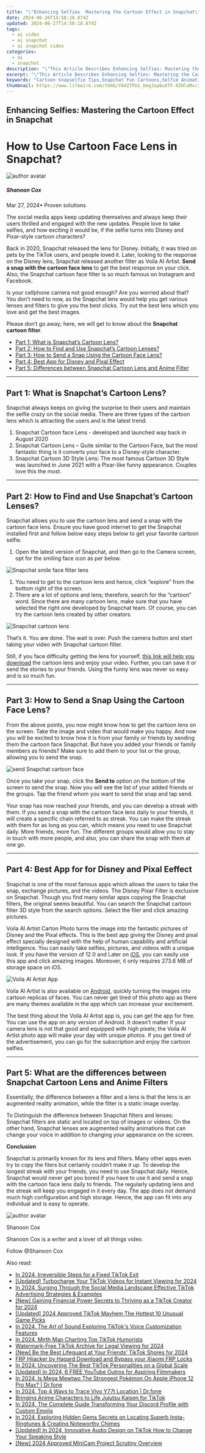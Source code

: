 ```yaml
---
title: "\"Enhancing Selfies  Mastering the Cartoon Effect in Snapchat\""
date: 2024-06-26T14:58:18.874Z
updated: 2024-06-27T14:58:18.874Z
tags:
  - ai video
  - ai snapchat
  - ai snapchat video
categories:
  - ai
  - snapchat
description: "\"This Article Describes Enhancing Selfies: Mastering the Cartoon Effect in Snapchat\""
excerpt: "\"This Article Describes Enhancing Selfies: Mastering the Cartoon Effect in Snapchat\""
keywords: "Cartoon Snapselfie Tips,Snapchat Fun Cartoons,Selfie Animation Tricks,Animated Snapchat Selfies,Snapchat Cartoon Techniques,Cartoon Snap Effects,Mastering Snapcartoon Selfies"
thumbnail: https://www.lifewire.com/thmb/YkH2TPUz_UegJxp6uXTF-0IHlaM=/210x138/filters:no_upscale():max_bytes(150000):strip_icc()/GettyImages-1407509890-920de041a49448b4970783337d3d00ff.jpg
---
```


## Enhancing Selfies: Mastering the Cartoon Effect in Snapchat

# How to Use Cartoon Face Lens in Snapchat?

![author avatar](https://images.wondershare.com/filmora/article-images/shannon-cox.jpg)

##### Shanoon Cox

 Mar 27, 2024• Proven solutions

The social media apps keep updating themselves and always keep their users thrilled and engaged with the new updates. People love to take selfies, and how exciting it would be, if the selfie turns into Disney and Pixar-style cartoon characters?

Back in 2020, Snapchat released the lens for Disney. Initially, it was tried on pets by the TikTok users, and people loved it. Later, looking to the response on the Disney lens, Snapchat released another filter as Voila AI Artist. **Send a snap with the cartoon face lens** to get the best response on your click. Also, the Snapchat cartoon face filter is so much famous on Instagram and Facebook.

Is your cellphone camera not good enough? Are you worried about that? You don’t need to now, as the Snapchat lens would help you get various lenses and filters to give you the best clicks. Try out the best lens which you love and get the best images.

Please don’t go away; here, we will get to know about the **Snapchat cartoon filter**.

* [Part 1: What is Snapchat’s Cartoon Lens?](#part1)
* [Part 2: How to Find and Use Snapchat’s Cartoon Lenses?](#part2)
* [Part 3: How to Send a Snap Using the Cartoon Face Lens?](#part3)
* [Part 4: Best App for Disney and Pixal Effect](#part4)
* [Part 5: Differences between Snapchat Cartoon Lens and Anime Filter](#part5)

---

## Part 1: What is Snapchat’s Cartoon Lens?

Snapchat always keeps on giving the surprise to their users and maintain the selfie crazy on the social media. There are three types of the cartoon lens which is attracting the users and is the latest trend.

1. Snapchat Cartoon face Lens - developed and launched way back in August 2020
2. Snapchat Cartoon Lens – Quite similar to the Cartoon Face, but the most fantastic thing is it converts your face to a Disney-style character.
3. Snapchat Cartoon 3D Style Lens: The most famous Cartoon 3D Style was launched in June 2021 with a Pixar-like funny appearance. Couples love this the most.

---

## Part 2: How to Find and Use Snapchat’s Cartoon Lenses?

Snapchat allows you to use the cartoon lens and send a snap with the cartoon face lens. Ensure you have good internet to get the Snapchat installed first and follow below easy steps below to get your favorite cartoon selfie.

1. Open the latest version of Snapchat, and then go to the Camera screen, opt for the smiling face icon as per below.

![Snapchat smile face filter lens](https://images.wondershare.com/filmora/article-images/snapcaht-smile-face-filter-lens.jpg)

1. You need to get to the cartoon lens and hence, click “explore” from the bottom right of the screen.
1. There are a lot of options and lens; therefore, search for the “cartoon” word. Since there are many cartoon lens, make sure that you have selected the right one developed by Snapchat team. Of course, you can try the cartoon lens created by other creators.

![Snapchat cartoon lens](https://images.wondershare.com/filmora/article-images/snapchat-cartoon-lens-search-result-page.jpg)

That’s it. You are done. The wait is over. Push the camera button and start taking your video with Snapchat cartoon filter.

Still, if you face difficulty getting the lens for yourself, [this link will help you download](https://lens.snapchat.com/0ad185e6dd5e418a9659fa96dce788e0) the cartoon lens and enjoy your video. Further, you can save it or send the stories to your friends. Using the funny lens was never so easy and is so much fun.

---

## Part 3: How to Send a Snap Using the Cartoon Face Lens?

From the above points, you now might know how to get the cartoon lens on the screen. Take the image and video that would make you happy. And now you will be excited to know how it is from your family or friends by sending them the cartoon face Snapchat. But have you added your friends or family members as friends? Make sure to add them to your list or the group, allowing you to send the snap.

![send Snapchat cartoon face](https://images.wondershare.com/filmora/article-images/send-snapchat-cartoon-face.jpg)

Once you take your snap, click the **Send to** option on the bottom of the screen to send the snap. Now you will see the list of your added friends or the groups. Tap the friend whom you want to send the snap and tap send.

Your snap has now reached your friends, and you can develop a streak with them. If you send a snap with the cartoon face lens daily to your friends, it will create a specific chain referred to as streak. You can make the streak with them for as long as you can, which means you need to use Snapchat daily. More friends, more fun. The different groups would allow you to stay in touch with more people, and also, you can share the snap with them at one go.

---

## Part 4: Best App for for Disney and Pixal Eeffect

Snapchat is one of the most famous apps which allows the users to take the snap, exchange pictures, and the videos. The Disney Pixar Filter is exclusive on Snapchat. Though you find many similar apps copying the Snapchat filters, the original seems beautiful. You can search the Snapchat cartoon filter 3D style from the search options. Select the filer and click amazing pictures.

Voila Al Artist Carton Photo turns the image into the fantastic pictures of Disney and the Pixal effects. This is the best app giving the Disney and pixal effect specially designed with the help of human capability and artificial intelligence. You can easily take selfies, pictures, and videos with a unique look. If you have the version of 12.0 and Later on [iOS](https://apps.apple.com/us/app/voil%C3%A0-ai-artist-cartoon-photo/id1558421405), you can easily use this app and click amazing images. Moreover, it only requires 273.6 MB of storage space on iOS.

![Voila Al Artist App](https://images.wondershare.com/filmora/article-images/voilà-ai-artist-cartoon-photo.jpg)

Voila Al Artist is also available on [Android](https://play.google.com/store/apps/details?id=com.wemagineai.voila&hl=en%5FUS&gl=US), quickly turning the images into cartoon replicas of faces. You can never get tired of this photo app as there are many themes available in the app which can increase your excitement.

The best thing about the Voila Al Artist app is, you can get the app for free. You can use the app on any version of Android. It doesn’t matter if your camera lens is not that good and equipped with high pixels; the Voila Al Artist photo app will make your day with unique photos. If you get tired of the advertisement, you can go for the subscription and enjoy the cartoon selfies.

---

## Part 5: What are the differences between Snapchat Cartoon Lens and Anime Filters

Essentially, the difference between a filter and a lens is that the lens is an augmented reality animation, while the filter is a static image overlay.

To Distinguish the difference between Snapchat filters and lenses: Snapchat filters are static and located on top of images or videos. On the other hand, Snapchat lenses are augmented reality animations that can change your voice in addition to changing your appearance on the screen.

**Conclusion**

Snapchat is primarily known for its lens and filters. Many other apps even try to copy the filers but certainly couldn’t make it up. To develop the longest streak with your friends, you need to use Snapchat daily. Hence, Snapchat would never get you bored if you have to use it and send a snap with the cartoon face lens daily to friends. The regularly updating lens and the streak will keep you engaged in it every day. The app does not demand much high configuration and high storage. Hence, the app can fit into any individual and is easy to operate.

![author avatar](https://images.wondershare.com/filmora/article-images/shannon-cox.jpg)

Shanoon Cox

Shanoon Cox is a writer and a lover of all things video.

Follow @Shanoon Cox

<span class="atpl-alsoreadstyle">Also read:</span>
<div><ul>
<li><a href="https://tiktok-video-recordings.techidaily.com/in-2024-irreversible-steps-for-a-fixed-tiktok-exit/"><u>In 2024, Irreversible Steps for a Fixed TikTok Exit</u></a></li>
<li><a href="https://tiktok-video-recordings.techidaily.com/updated-turbocharge-your-tiktok-videos-for-instant-viewing-for-2024/"><u>[Updated] Turbocharge Your TikTok Videos for Instant Viewing for 2024</u></a></li>
<li><a href="https://tiktok-video-recordings.techidaily.com/in-2024-surging-through-the-social-media-landscape-effective-tiktok-advertising-strategies-and-examples/"><u>In 2024, Surging Through the Social Media Landscape  Effective TikTok Advertising Strategies & Examples</u></a></li>
<li><a href="https://tiktok-video-recordings.techidaily.com/new-gaining-financial-power-secrets-to-thriving-as-a-tiktok-creator-for-2024/"><u>[New] Gaining Financial Power  Secrets to Thriving as a TikTok Creator for 2024</u></a></li>
<li><a href="https://tiktok-video-recordings.techidaily.com/updated-2024-approved-tiktok-mayhem-the-hottest-10-unusual-game-picks/"><u>[Updated] 2024 Approved  TikTok Mayhem  The Hottest 10 Unusual Game Picks</u></a></li>
<li><a href="https://tiktok-video-recordings.techidaily.com/in-2024-the-art-of-sound-exploring-tiktoks-voice-customization-features/"><u>In 2024, The Art of Sound  Exploring TikTok's Voice Customization Features</u></a></li>
<li><a href="https://tiktok-video-recordings.techidaily.com/in-2024-mirth-map-charting-top-tiktok-humorists/"><u>In 2024, Mirth Map  Charting Top TikTok Humorists</u></a></li>
<li><a href="https://tiktok-video-recordings.techidaily.com/watermark-free-tiktok-archive-for-legal-viewing-for-2024/"><u>Watermark-Free TikTok Archive for Legal Viewing for 2024</u></a></li>
<li><a href="https://tiktok-video-recordings.techidaily.com/new-be-the-best-lifeguard-at-your-friends-tiktok-shores-for-2024/"><u>[New] Be the Best Lifeguard at Your Friends’ TikTok Shores for 2024</u></a></li>
<li><a href="https://bypass-frp.techidaily.com/frp-hijacker-by-hagard-download-and-bypass-your-xiaomi-frp-locks-by-drfone-android/"><u>FRP Hijacker by Hagard Download and Bypass your Xiaomi FRP Locks</u></a></li>
<li><a href="https://tiktok-video-files.techidaily.com/in-2024-uncovering-the-best-tiktok-personalities-on-a-global-scale/"><u>In 2024, Uncovering The Best TikTok Personalities on a Global Scale</u></a></li>
<li><a href="https://facebook-video-share.techidaily.com/updated-in-2024-6-free-youtube-outros-for-aspiring-filmmakers/"><u>[Updated] In 2024, 6 FREE YouTube Outros for Aspiring Filmmakers</u></a></li>
<li><a href="https://ios-pokemon-go.techidaily.com/in-2024-is-mega-mewtwo-the-strongest-pokemon-on-apple-iphone-12-pro-max-drfone-by-drfone-virtual-ios/"><u>In 2024, Is Mega Mewtwo The Strongest Pokémon On Apple iPhone 12 Pro Max? | Dr.fone</u></a></li>
<li><a href="https://android-location-track.techidaily.com/in-2024-top-4-ways-to-trace-vivo-y77t-location-drfone-by-drfone-virtual-android/"><u>In 2024, Top 4 Ways to Trace Vivo Y77t Location | Dr.fone</u></a></li>
<li><a href="https://tiktok-videos.techidaily.com/bringing-anime-characters-to-life-jujutsu-kaisen-for-tiktok/"><u>Bringing Anime Characters to Life  Jujutsu Kaisen for TikTok</u></a></li>
<li><a href="https://discord-videos.techidaily.com/in-2024-the-complete-guide-transforming-your-discord-profile-with-custom-emojis/"><u>In 2024, The Complete Guide  Transforming Your Discord Profile with Custom Emojis</u></a></li>
<li><a href="https://some-techniques.techidaily.com/in-2024-exploring-hidden-gems-secrets-on-locating-superb-insta-ringtunes-and-creating-noteworthy-chimes/"><u>In 2024, Exploring Hidden Gems  Secrets on Locating Superb Insta-Ringtunes & Creating Noteworthy Chimes</u></a></li>
<li><a href="https://tiktok-videos.techidaily.com/updated-in-2024-innovative-audio-design-on-tiktok-how-to-change-your-speaking-style/"><u>[Updated] In 2024, Innovative Audio Design on TikTok  How to Change Your Speaking Style</u></a></li>
<li><a href="https://video-capture.techidaily.com/new-2024-approved-minicam-project-scrutiny-overview/"><u>[New] 2024 Approved  MiniCam Project Scrutiny Overview</u></a></li>
</ul></div>

<ins class="adsbygoogle"
      style="display:block"
      data-ad-client="ca-pub-7571918770474297"
      data-ad-slot="8358498916"
      data-ad-format="auto"
      data-full-width-responsive="true"></ins>